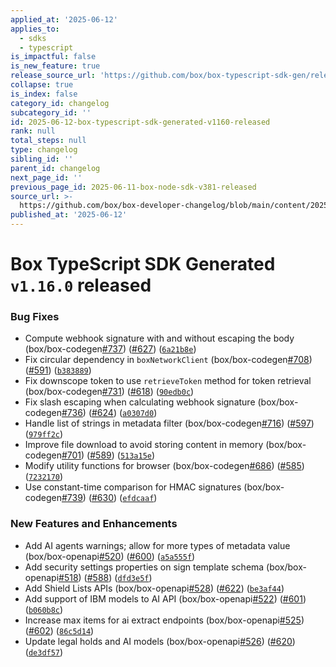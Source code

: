 ```yaml
---
applied_at: '2025-06-12'
applies_to:
  - sdks
  - typescript
is_impactful: false
is_new_feature: true
release_source_url: 'https://github.com/box/box-typescript-sdk-gen/releases/tag/v1.16.0'
collapse: true
is_index: false
category_id: changelog
subcategory_id: ''
id: 2025-06-12-box-typescript-sdk-generated-v1160-released
rank: null
total_steps: null
type: changelog
sibling_id: ''
parent_id: changelog
next_page_id: ''
previous_page_id: 2025-06-11-box-node-sdk-v381-released
source_url: >-
  https://github.com/box/box-developer-changelog/blob/main/content/2025/06-12-box-typescript-sdk-generated-v1160-released.md
published_at: '2025-06-12'
---
```

# Box TypeScript SDK Generated `v1.16.0` released

### Bug Fixes

* Compute webhook signature with and without escaping the body (box/box-codegen[#737][1]) ([#627][2]) ([`6a21b8e`][3])
* Fix circular dependency in `boxNetworkClient` (box/box-codegen[#708][4]) ([#591][5]) ([`b383889`][6])
* Fix downscope token to use `retrieveToken` method for token retrieval (box/box-codegen[#731][7]) ([#618][8]) ([`90edb0c`][9])
* Fix slash escaping when calculating webhook signature (box/box-codegen[#736][10]) ([#624][11]) ([`a0307d0`][12])
* Handle list of strings in metadata filter (box/box-codegen[#716][13]) ([#597][14]) ([`979ff2c`][15])
* Improve file download to avoid storing content in memory (box/box-codegen[#701][16]) ([#589][17]) ([`513a15e`][18])
* Modify utility functions for browser (box/box-codegen[#686][19]) ([#585][20]) ([`7232170`][21])
* Use constant-time comparison for HMAC signatures (box/box-codegen[#739][22]) ([#630][23]) ([`efdcaaf`][24])

### New Features and Enhancements

* Add AI agents warnings; allow for more types of metadata value (box/box-openapi[#520][25]) ([#600][26]) ([`a5a555f`][27])
* Add security settings properties on sign template schema (box/box-openapi[#518][28]) ([#588][29]) ([`dfd3e5f`][30])
* Add Shield Lists APIs (box/box-openapi[#528][31]) ([#622][32]) ([`be3af44`][33])
* Add support of IBM models to AI API (box/box-openapi[#522][34]) ([#601][35]) ([`b060b8c`][36])
* Increase max items for ai extract endpoints (box/box-openapi[#525][37]) ([#602][38]) ([`86c5d14`][39])
* Update legal holds and AI models (box/box-openapi[#526][40]) ([#620][41]) ([`de3df57`][42])

[1]: https://github.com/box/box-typescript-sdk-gen/issues/737

[2]: https://github.com/box/box-typescript-sdk-gen/issues/627

[3]: https://github.com/box/box-typescript-sdk-gen/commit/6a21b8ed54ef26041feccaa5481951355965e514

[4]: https://github.com/box/box-typescript-sdk-gen/issues/708

[5]: https://github.com/box/box-typescript-sdk-gen/issues/591

[6]: https://github.com/box/box-typescript-sdk-gen/commit/b383889b9fdc91c6cfed7169e4d36a22a8c8a0fa

[7]: https://github.com/box/box-typescript-sdk-gen/issues/731

[8]: https://github.com/box/box-typescript-sdk-gen/issues/618

[9]: https://github.com/box/box-typescript-sdk-gen/commit/90edb0cc9bddc474c20b8b83770a4d314843edab

[10]: https://github.com/box/box-typescript-sdk-gen/issues/736

[11]: https://github.com/box/box-typescript-sdk-gen/issues/624

[12]: https://github.com/box/box-typescript-sdk-gen/commit/a0307d0c4c5dfed1a66e395a1dfb4c8ff387561d

[13]: https://github.com/box/box-typescript-sdk-gen/issues/716

[14]: https://github.com/box/box-typescript-sdk-gen/issues/597

[15]: https://github.com/box/box-typescript-sdk-gen/commit/979ff2c82edce9a969444febf1896d866ca154bf

[16]: https://github.com/box/box-typescript-sdk-gen/issues/701

[17]: https://github.com/box/box-typescript-sdk-gen/issues/589

[18]: https://github.com/box/box-typescript-sdk-gen/commit/513a15eb28736d28d665324949d145dd3387d27d

[19]: https://github.com/box/box-typescript-sdk-gen/issues/686

[20]: https://github.com/box/box-typescript-sdk-gen/issues/585

[21]: https://github.com/box/box-typescript-sdk-gen/commit/7232170fe7901cb7ba9ebf79ffc6a7c0b376a1c8

[22]: https://github.com/box/box-typescript-sdk-gen/issues/739

[23]: https://github.com/box/box-typescript-sdk-gen/issues/630

[24]: https://github.com/box/box-typescript-sdk-gen/commit/efdcaaf605fc6f14bbbf171e2797d73e97302bfe

[25]: https://github.com/box/box-typescript-sdk-gen/issues/520

[26]: https://github.com/box/box-typescript-sdk-gen/issues/600

[27]: https://github.com/box/box-typescript-sdk-gen/commit/a5a555f835df5b550b9839e3e1fcff5d9f2b9f96

[28]: https://github.com/box/box-typescript-sdk-gen/issues/518

[29]: https://github.com/box/box-typescript-sdk-gen/issues/588

[30]: https://github.com/box/box-typescript-sdk-gen/commit/dfd3e5f7ecf8a8e49d79ed7df4d7e1f88f3e8537

[31]: https://github.com/box/box-typescript-sdk-gen/issues/528

[32]: https://github.com/box/box-typescript-sdk-gen/issues/622

[33]: https://github.com/box/box-typescript-sdk-gen/commit/be3af441a66da02254d38576bb9ec258142f6d2d

[34]: https://github.com/box/box-typescript-sdk-gen/issues/522

[35]: https://github.com/box/box-typescript-sdk-gen/issues/601

[36]: https://github.com/box/box-typescript-sdk-gen/commit/b060b8c21a13abdfb12988f9c6e6beb014fa104f

[37]: https://github.com/box/box-typescript-sdk-gen/issues/525

[38]: https://github.com/box/box-typescript-sdk-gen/issues/602

[39]: https://github.com/box/box-typescript-sdk-gen/commit/86c5d14bafe8789c306a1688bcf010207c302ca9

[40]: https://github.com/box/box-typescript-sdk-gen/issues/526

[41]: https://github.com/box/box-typescript-sdk-gen/issues/620

[42]: https://github.com/box/box-typescript-sdk-gen/commit/de3df57cc90577a49ea40de278bde423d17c4f06